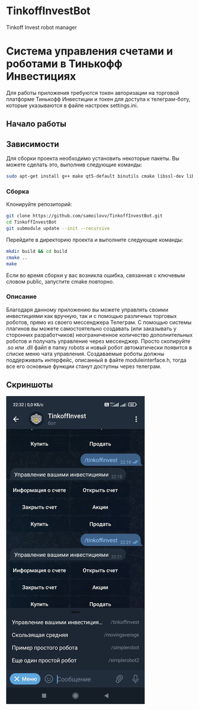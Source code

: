 # TinkoffInvestBot
Tinkoff Invest robot manager

# Система управления счетами и роботами в Тинькофф Инвестициях 

Для работы приложения требуются токен авторизации на торговой платформе Тинькофф Инвестиции и токен для доступа к телеграм-боту, которые указываются в файле настроек settings.ini. 

## Начало работы

## Зависимости

Для сборки проекта необходимо установить некоторые пакеты. Вы можете сделать это, выполнив следующие команды:

```sh
sudo apt-get install g++ make qt5-default binutils cmake libssl-dev libboost-system-dev zlib1g-dev libcurl4-openssl-dev
```

### Сборка

Клонируйте репозиторий:

```bash
git clone https://github.com/samoilovv/TinkoffInvestBot.git
cd TinkoffInvestBot
git submodule update --init --recursive
``` 

Перейдите в директорию проекта и выполните следующие команды:

```bash
mkdir build && cd build
cmake ..
make
``` 
Если во время сборки у вас возникла ошибка, связанная с ключевым словом public, запустите cmake повторно.

### Описание

Благодаря данному приложению вы можете управлять своими инвестициями как вручную, так и с помощью различных торговых роботов, прямо из своего мессенджера Телеграм. С помощью системы плагинов вы можете самостоятельно создавать (или заказывать у сторонних разработчиков) неограниченное количество дополнительных роботов и получать управление через мессенджер. Просто скопируйте .so или .dll файл в папку robots и новый робот автоматически появится в списке меню чата управления. Создаваемые роботы должны поддерживать интерфейс, описанный в файте moduleinterface.h, тогда все его основные функции станут доступны через телеграм.

## Скриншоты

![alt text](example1.png "Commands list")
